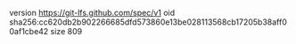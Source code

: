 version https://git-lfs.github.com/spec/v1
oid sha256:cc620db2b902266685dfd573860e13be028113568cb17205b38aff00af1cbe42
size 809
